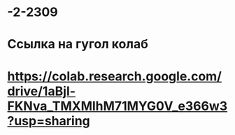 # -2-2309
# Ссылка на гугол колаб
# https://colab.research.google.com/drive/1aBjl-FKNva_TMXMlhM71MYG0V_e366w3?usp=sharing
